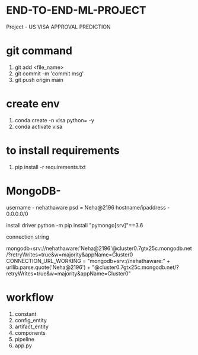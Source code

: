 # END-TO-END-ML-PROJECT

Project -
US VISA APPROVAL PREDICTION


# git command
1. git add <file_name>
2. git commit -m 'commit msg'
3. git push origin main

# create env

1. conda create -n visa python=<version> -y
2. conda activate visa

# to install requirements
1. pip install -r requirements.txt



# MongoDB-
username - nehathaware
psd  = Neha@2196
hostname/ipaddress - 0.0.0.0/0

install driver
python -m pip install "pymongo[srv]"==3.6

connection string 

mongodb+srv://nehathaware:'Neha@2196'@cluster0.7gtx25c.mongodb.net/?retryWrites=true&w=majority&appName=Cluster0
CONNECTION_URL_WORKING = "mongodb+srv://nehathaware:" + urllib.parse.quote('Neha@2196') + "@cluster0.7gtx25c.mongodb.net/?retryWrites=true&w=majority&appName=Cluster0"


# workflow
1. constant
2. config_entity
3. artifact_entity
4. components
5. pipeline
6. app.py
